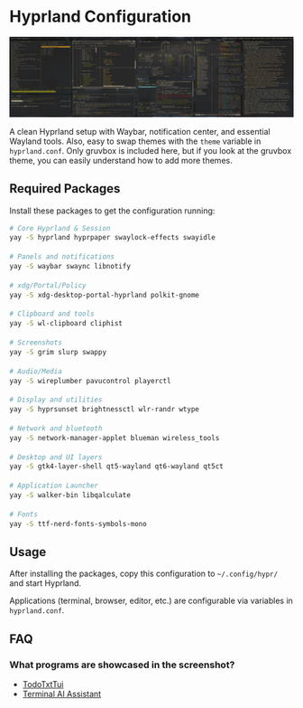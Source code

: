 # Hyprland Configuration

![Screenshot](screenshot.png)

A clean Hyprland setup with Waybar, notification center, and essential Wayland tools. Also, easy to swap themes with the `theme` variable in `hyprland.conf`. Only gruvbox is included here, but if you look at the gruvbox theme, you can easily understand how to add more themes.

## Required Packages

Install these packages to get the configuration running:

```bash
# Core Hyprland & Session
yay -S hyprland hyprpaper swaylock-effects swayidle

# Panels and notifications
yay -S waybar swaync libnotify

# xdg/Portal/Policy
yay -S xdg-desktop-portal-hyprland polkit-gnome

# Clipboard and tools
yay -S wl-clipboard cliphist

# Screenshots
yay -S grim slurp swappy

# Audio/Media
yay -S wireplumber pavucontrol playerctl

# Display and utilities
yay -S hyprsunset brightnessctl wlr-randr wtype

# Network and bluetooth
yay -S network-manager-applet blueman wireless_tools

# Desktop and UI layers
yay -S gtk4-layer-shell qt5-wayland qt6-wayland qt5ct

# Application Launcher
yay -S walker-bin libqalculate 

# Fonts
yay -S ttf-nerd-fonts-symbols-mono
```

## Usage

After installing the packages, copy this configuration to `~/.config/hypr/` and start Hyprland.

Applications (terminal, browser, editor, etc.) are configurable via variables in `hyprland.conf`.

## FAQ

### What programs are showcased in the screenshot?
- [TodoTxtTui](https://github.com/mdillondc/todo_txt_tui)
- [Terminal AI Assistant](https://github.com/mdillondc/terminal-ai)